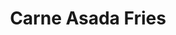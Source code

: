 ---
title: "Carne Asada Fries"
price: "$14.00"
category: "Appetizers"
img: "src/images/menu/Carne-Asada-Fries.jpg"
desc: "choose from asada ,adobada, al pastor or chicken. French fries topped with cheese sause pico de gallo,jalapenos guacamole and sour cream"
---